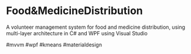 # Food&MedicineDistribution

A volunteer management system for food and medicine distribution, 
using multi-layer architecture in C# and WPF using Visual Studio 

#mvvm #wpf #kmeans #materialdesign 


